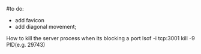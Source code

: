 #to do:

<!-- - draw circle
- add event
- generate player (server) with his position, id, name, color other data
- (server send to front this info and front renders)
- clients sends info to server (direction of movement), then server calc coordinates of users and broadcast them back; -->
<!-- - do chat -->
<!-- - add event on Enter
- add if input.value === "" then return; -->
<!-- - add scroll in chat; -->
<!-- - add avatars -->
<!-- - improve circles styling text; -->
<!-- -improve project structure -->
<!-- - move functions out of main code area; -->

- add favicon
- add diagonal movement;

How to kill the server process when its blocking a port
lsof -i tcp:3001
kill -9 PID(e.g. 29743)
